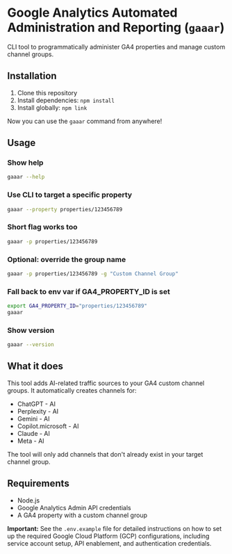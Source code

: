 # Google Analytics Automated Administration and Reporting (`gaaar`)

CLI tool to programmatically administer GA4 properties and manage custom channel groups.

## Installation

1. Clone this repository
2. Install dependencies: `npm install`
3. Install globally: `npm link`

Now you can use the `gaaar` command from anywhere!

## Usage

### Show help
```bash
gaaar --help
```

### Use CLI to target a specific property
```bash
gaaar --property properties/123456789
```

### Short flag works too
```bash
gaaar -p properties/123456789
```

### Optional: override the group name
```bash
gaaar -p properties/123456789 -g "Custom Channel Group"
```

### Fall back to env var if GA4_PROPERTY_ID is set
```bash
export GA4_PROPERTY_ID="properties/123456789"
gaaar
```

### Show version
```bash
gaaar --version
```

## What it does

This tool adds AI-related traffic sources to your GA4 custom channel groups. It automatically creates channels for:

- ChatGPT - AI
- Perplexity - AI  
- Gemini - AI
- Copilot.microsoft - AI
- Claude - AI
- Meta - AI

The tool will only add channels that don't already exist in your target channel group.

## Requirements

- Node.js
- Google Analytics Admin API credentials
- A GA4 property with a custom channel group

**Important:** See the `.env.example` file for detailed instructions on how to set up the required Google Cloud Platform (GCP) configurations, including service account setup, API enablement, and authentication credentials.
